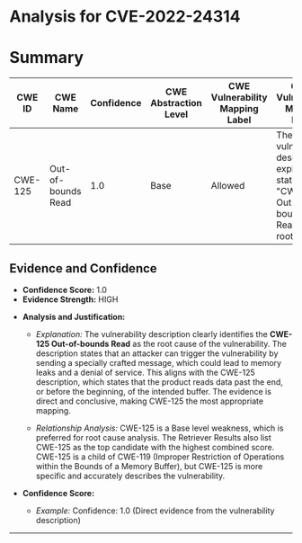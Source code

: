 # Analysis for CVE-2022-24314

# Summary
| CWE ID | CWE Name | Confidence | CWE Abstraction Level | CWE Vulnerability Mapping Label | CWE-Vulnerability Mapping Notes |
|---|---|---|---|---|---|
| CWE-125 | Out-of-bounds Read | 1.0 | Base | Allowed | The vulnerability description explicitly states "CWE-125 Out-of-bounds Read" as the root cause. |

## Evidence and Confidence

*   **Confidence Score:** 1.0
*   **Evidence Strength:** HIGH

- **Analysis and Justification:**  
  - *Explanation:* The vulnerability description clearly identifies the **CWE-125 Out-of-bounds Read** as the root cause of the vulnerability. The description states that an attacker can trigger the vulnerability by sending a specially crafted message, which could lead to memory leaks and a denial of service. This aligns with the CWE-125 description, which states that the product reads data past the end, or before the beginning, of the intended buffer. The evidence is direct and conclusive, making CWE-125 the most appropriate mapping.

  - *Relationship Analysis:* CWE-125 is a Base level weakness, which is preferred for root cause analysis. The Retriever Results also list CWE-125 as the top candidate with the highest combined score. CWE-125 is a child of CWE-119 (Improper Restriction of Operations within the Bounds of a Memory Buffer), but CWE-125 is more specific and accurately describes the vulnerability.

- **Confidence Score:**  
  - *Example:* Confidence: 1.0 (Direct evidence from the vulnerability description)

---
